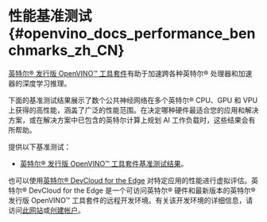 # 性能基准测试 {#openvino_docs_performance_benchmarks_zh_CN}

<!---
@sphinxdirective

.. toctree::
   :maxdepth: 1
   :hidden:

   openvino_docs_performance_benchmarks_openvino
   openvino_docs_performance_benchmarks_ovms


@endsphinxdirective
--->

[英特尔® 发行版 OpenVINO™ 工具套件](https://software.intel.com/content/www/us/en/develop/tools/openvino-toolkit.html)有助于加速跨各种英特尔® 处理器和加速器的深度学习推理。

下面的基准测试结果展示了数个公共神经网络在多个英特尔® CPU、GPU 和 VPU 上获得的高性能，涵盖了广泛的性能范围。在决定哪种硬件最适合您的应用和解决方案，或在解决方案中已包含的英特尔计算上规划 AI 工作负载时，这些结果会有所帮助。

提供以下基准测试：

* [英特尔® 发行版 OpenVINO™ 工具套件基准测试结果](../../benchmarks/performance_benchmarks_openvino.md)。


也可以使用[英特尔® DevCloud for the Edge](https://devcloud.intel.com/edge/) 对特定应用的性能进行虚拟评估。英特尔® DevCloud for the Edge 是一个可访问英特尔® 硬件和最新版本的英特尔® 发行版 OpenVINO™ 工具套件的远程开发环境。有关该开发环境的详细信息，请访问[此网站](https://www.intel.com/content/www/us/en/developer/tools/devcloud/edge/overview.html)或[创建帐户](https://www.intel.com/content/www/us/en/forms/idz/devcloud-registration.html?tgt=https://www.intel.com/content/www/us/en/secure/forms/devcloud-enrollment/account-provisioning.html)。
